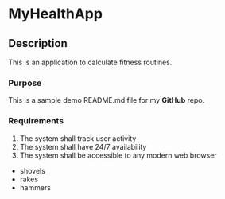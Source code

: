 # MyHealthApp
## Description
This is an application to calculate fitness routines.

### Purpose
This is a sample demo README.md file for my **GitHub** repo.

### Requirements
1. The system shall track user activity
2. The system shall have 24/7 availability
3. The system shall be accessible to any modern web browser

* shovels
* rakes
* hammers

